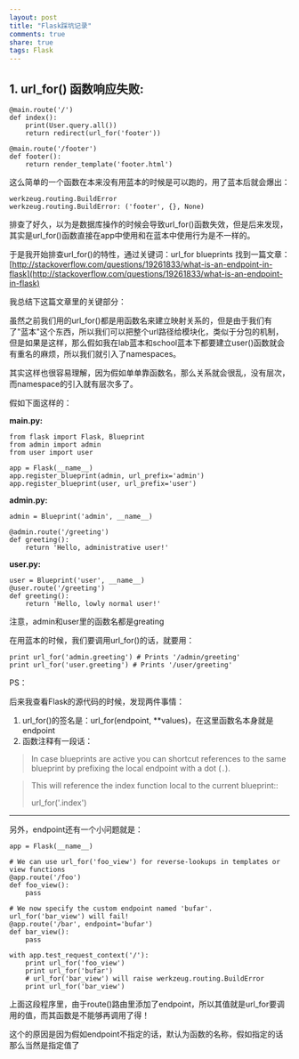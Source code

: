 ```yaml
---
layout: post
title: "Flask踩坑记录"
comments: true
share: true
tags: Flask
---
```



## 1. url_for() 函数响应失败:

	@main.route('/')
	def index():
	    print(User.query.all())
	    return redirect(url_for('footer'))
	
	@main.route('/footer')
	def footer():
	    return render_template('footer.html')

这么简单的一个函数在本来没有用蓝本的时候是可以跑的，用了蓝本后就会爆出：

	werkzeug.routing.BuildError
	werkzeug.routing.BuildError: ('footer', {}, None)

排查了好久，以为是数据库操作的时候会导致url_for()函数失效，但是后来发现，其实是url_for()函数直接在app中使用和在蓝本中使用行为是不一样的。

于是我开始排查url_for()的特性，通过关键词：url_for blueprints 找到一篇文章：[http://stackoverflow.com/questions/19261833/what-is-an-endpoint-in-flask](http://stackoverflow.com/questions/19261833/what-is-an-endpoint-in-flask)

我总结下这篇文章里的关键部分：

虽然之前我们用的url_for()都是用函数名来建立映射关系的，但是由于我们有了"蓝本"这个东西，所以我们可以把整个url路径给模块化，类似于分包的机制，但是如果是这样，那么假如我在lab蓝本和school蓝本下都要建立user()函数就会有重名的麻烦，所以我们就引入了namespaces。

其实这样也很容易理解，因为假如单单靠函数名，那么关系就会很乱，没有层次，而namespace的引入就有层次多了。

假如下面这样的：

**main.py:**

	from flask import Flask, Blueprint
	from admin import admin
	from user import user
	
	app = Flask(__name__)
	app.register_blueprint(admin, url_prefix='admin')
	app.register_blueprint(user, url_prefix='user')

**admin.py:**

	admin = Blueprint('admin', __name__)
	
	@admin.route('/greeting')
	def greeting():
	    return 'Hello, administrative user!'

**user.py:**

	user = Blueprint('user', __name__)
	@user.route('/greeting')
	def greeting():
	    return 'Hello, lowly normal user!'


注意，admin和user里的函数名都是greating

在用蓝本的时候，我们要调用url_for()的话，就要用：

	print url_for('admin.greeting') # Prints '/admin/greeting'
	print url_for('user.greeting') # Prints '/user/greeting'

PS：

后来我查看Flask的源代码的时候，发现两件事情：

1. url_for()的签名是：url_for(endpoint, **values)，在这里函数名本身就是endpoint
2. 函数注释有一段话：

> In case blueprints are active you can shortcut references to the same blueprint by prefixing the local endpoint with a dot (``.``).

> This will reference the index function local to the current blueprint::
> 
>url_for('.index')



------


另外，endpoint还有一个小问题就是：

	app = Flask(__name__)
	
	# We can use url_for('foo_view') for reverse-lookups in templates or view functions
	@app.route('/foo')
	def foo_view():
	    pass
	
	# We now specify the custom endpoint named 'bufar'. url_for('bar_view') will fail!
	@app.route('/bar', endpoint='bufar')
	def bar_view():
	    pass
	
	with app.test_request_context('/'):
	    print url_for('foo_view')
	    print url_for('bufar')
	    # url_for('bar_view') will raise werkzeug.routing.BuildError
	    print url_for('bar_view')


上面这段程序里，由于route()路由里添加了endpoint，所以其值就是url_for要调用的值，而其函数是不能够再调用了得！

这个的原因是因为假如endpoint不指定的话，默认为函数的名称，假如指定的话那么当然是指定值了